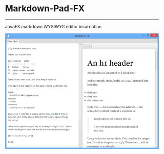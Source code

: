 # Markdown-Pad-FX #
----------

JavaFX markdown WYSIWYG editor incarnation 

![example](screenshots/example1.png)


